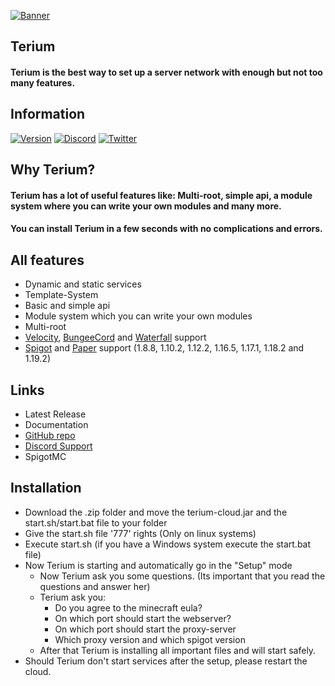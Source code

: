 [![Banner](https://i.imgur.com/zw4M7fR.png)](https://terium.cloud)
## Terium
#### Terium is the best way to set up a server network with enough but not too many features.

## Information
[![Version](https://img.shields.io/badge/Terium%20Version-v1.0--SNAPSHOT%20(NOT%20RELEASED)-blue?style=for-the-badge&logo=appveyor)](https://terium.cloud)
[![Discord](https://img.shields.io/badge/Discord%20Server-JOIN%20NOW-%237289da?style=for-the-badge&logo=discord)](https://discord.com/invite/5VrY59sffQ)
[![Twitter](https://img.shields.io/twitter/follow/teriumservice?color=%231DA1F2&logo=twitter&style=for-the-badge)](https://twitter.com/@teriumservice)

## Why Terium?
#### Terium has a lot of useful features like: Multi-root, simple api, a module system where you can write your own modules and many more.
#### You can install Terium in a few seconds with no complications and errors.

## All features
- Dynamic and static services
- Template-System
- Basic and simple api
- Module system which you can write your own modules
- Multi-root
- [Velocity](https://velocitypowered.com), [BungeeCord](https://www.spigotmc.org/wiki/bungeecord/) and [Waterfall](https://papermc.io/downloads#Waterfall) support
- [Spigot](https://spigotmc.org) and [Paper](https://papermc.io) support (1.8.8, 1.10.2, 1.12.2, 1.16.5, 1.17.1, 1.18.2 and 1.19.2)

## Links
- Latest Release
- Documentation
- [GitHub repo](https://github.com/TeriumService/Terium)
- [Discord Support](https://discord.com/invite/5VrY59sffQ)
- SpigotMC

## Installation
- Download the .zip folder and move the terium-cloud.jar and the start.sh/start.bat file to your folder
- Give the start.sh file '777' rights (Only on linux systems)
- Execute start.sh (if you have a Windows system execute the start.bat file)
- Now Terium is starting and automatically go in the "Setup" mode
  - Now Terium ask you some questions. (Its important that you read the questions and answer her)
  - Terium ask you: 
    - Do you agree to the minecraft eula? 
    - On which port should start the webserver? 
    - On which port should start the proxy-server
    - Which proxy version and which spigot version
  - After that Terium is installing all important files and will start safely.
- Should Terium don't start services after the setup, please restart the cloud.